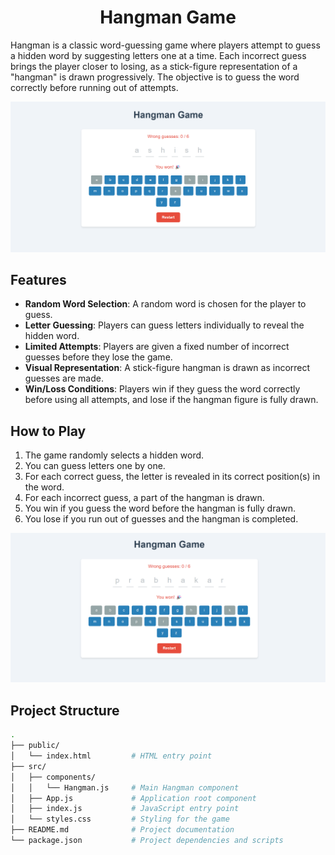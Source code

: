<h1 align="center">Hangman Game</h1>


Hangman is a classic word-guessing game where players attempt to guess a hidden word by suggesting letters one at a time. Each incorrect guess brings the player closer to losing, as a stick-figure representation of a "hangman" is drawn progressively. The objective is to guess the word correctly before running out of attempts.


![Home Page](https://github.com/ashish8513/React-Hangman-Game/blob/main/image.png)
## Features

- **Random Word Selection**: A random word is chosen for the player to guess.
- **Letter Guessing**: Players can guess letters individually to reveal the hidden word.
- **Limited Attempts**: Players are given a fixed number of incorrect guesses before they lose the game.
- **Visual Representation**: A stick-figure hangman is drawn as incorrect guesses are made.
- **Win/Loss Conditions**: Players win if they guess the word correctly before using all attempts, and lose if the hangman figure is fully drawn.

## How to Play

1. The game randomly selects a hidden word.
2. You can guess letters one by one.
3. For each correct guess, the letter is revealed in its correct position(s) in the word.
4. For each incorrect guess, a part of the hangman is drawn.
5. You win if you guess the word before the hangman is fully drawn.
6. You lose if you run out of guesses and the hangman is completed.

![Home Page](https://github.com/ashish8513/React-Hangman-Game/blob/main/prabhakar.png)
## Project Structure

```bash
.
├── public/
│   └── index.html         # HTML entry point
├── src/
│   ├── components/
│   │   └── Hangman.js     # Main Hangman component
│   ├── App.js             # Application root component
│   ├── index.js           # JavaScript entry point
│   └── styles.css         # Styling for the game
├── README.md              # Project documentation
└── package.json           # Project dependencies and scripts

